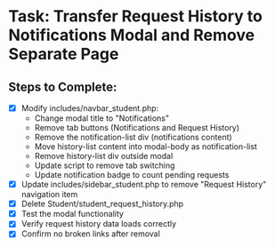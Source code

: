 # Task: Transfer Request History to Notifications Modal and Remove Separate Page

## Steps to Complete:
- [x] Modify includes/navbar_student.php:
  - Change modal title to "Notifications"
  - Remove tab buttons (Notifications and Request History)
  - Remove the notification-list div (notifications content)
  - Move history-list content into modal-body as notification-list
  - Remove history-list div outside modal
  - Update script to remove tab switching
  - Update notification badge to count pending requests
- [x] Update includes/sidebar_student.php to remove "Request History" navigation item
- [x] Delete Student/student_request_history.php
- [x] Test the modal functionality
- [x] Verify request history data loads correctly
- [x] Confirm no broken links after removal
